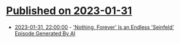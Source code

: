 # [Published on 2023-01-31](index.md)

* [2023-01-31, 22:00:00](https://entertainment.slashdot.org/story/23/01/31/206257/nothing-forever-is-an-endless-seinfeld-episode-generated-by-ai?utm_source=rss1.0mainlinkanon&utm_medium=feed) - ['Nothing, Forever' Is an Endless 'Seinfeld' Episode Generated By AI](https://entertainment.slashdot.org/story/23/01/31/206257/nothing-forever-is-an-endless-seinfeld-episode-generated-by-ai?utm_source=rss1.0mainlinkanon&utm_medium=feed)
